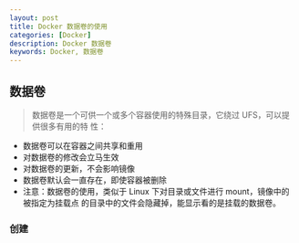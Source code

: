 ```yaml
---
layout: post
title: Docker 数据卷的使用
categories: [Docker]
description: Docker 数据卷
keywords: Docker, 数据卷
---
```


## 数据卷
>数据卷是一个可供一个或多个容器使用的特殊目录，它绕过 UFS，可以提供很多有用的特
性：
* 数据卷可以在容器之间共享和重用
* 对数据卷的修改会立马生效
* 对数据卷的更新，不会影响镜像
* 数据卷默认会一直存在，即使容器被删除
* 注意：数据卷的使用，类似于 Linux 下对目录或文件进行 mount，镜像中的被指定为挂载点
的目录中的文件会隐藏掉，能显示看的是挂载的数据卷。

### 创建
